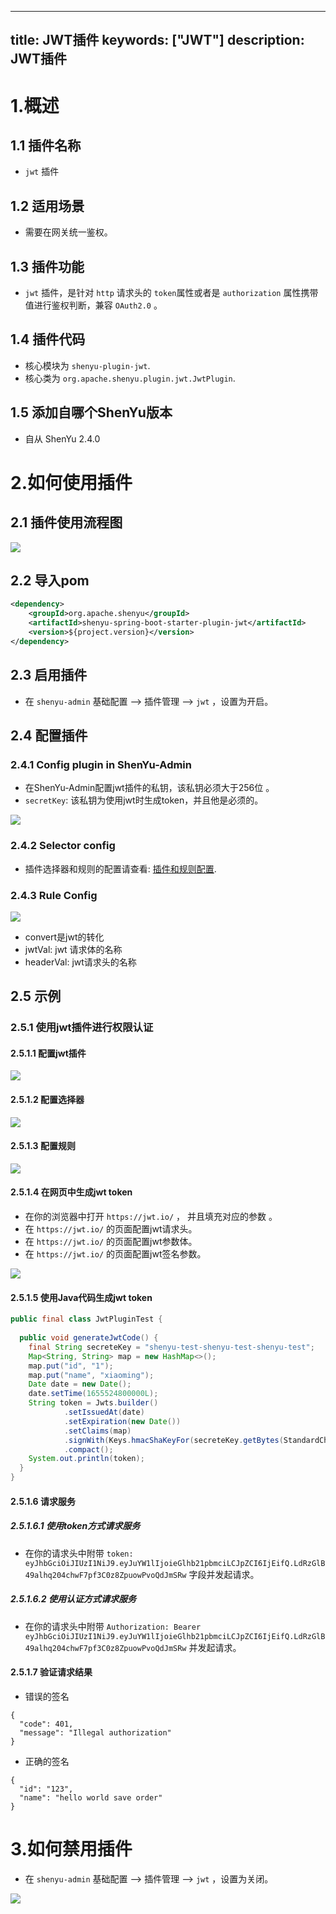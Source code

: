 ---

title: JWT插件
keywords: ["JWT"]
description: JWT插件
----------------

# 1.概述

## 1.1 插件名称

* `jwt` 插件

## 1.2 适用场景

* 需要在网关统一鉴权。


## 1.3 插件功能

* `jwt` 插件，是针对 `http` 请求头的 `token`属性或者是 `authorization` 属性携带值进行鉴权判断，兼容 `OAuth2.0` 。

## 1.4 插件代码

* 核心模块为 `shenyu-plugin-jwt`.
* 核心类为 `org.apache.shenyu.plugin.jwt.JwtPlugin`.

## 1.5 添加自哪个ShenYu版本

* 自从 ShenYu 2.4.0

# 2.如何使用插件

## 2.1 插件使用流程图

![](/img/shenyu/plugin/logging/logging-console/loggingConsole-use-zh.png)

## 2.2 导入pom

```xml
<dependency>
    <groupId>org.apache.shenyu</groupId>
    <artifactId>shenyu-spring-boot-starter-plugin-jwt</artifactId>
    <version>${project.version}</version>
</dependency>
```

## 2.3 启用插件

- 在 `shenyu-admin` 基础配置 --> 插件管理 --> `jwt` ，设置为开启。

## 2.4 配置插件

### 2.4.1 Config plugin in ShenYu-Admin

* 在ShenYu-Admin配置jwt插件的私钥，该私钥必须大于256位 。
* `secretKey`: 该私钥为使用jwt时生成token，并且他是必须的。

![](/img/shenyu/plugin/jwt/jwt-plugin-config-zh.jpg)

### 2.4.2 Selector config

* 插件选择器和规则的配置请查看: [插件和规则配置](../../user-guide/admin-usage/selector-and-rule.md).

### 2.4.3 Rule Config

![](/img/shenyu/plugin/jwt/jwt-plugin-rule-handle-zh.jpg)

* convert是jwt的转化
* jwtVal: jwt 请求体的名称
* headerVal: jwt请求头的名称

## 2.5 示例

### 2.5.1 使用jwt插件进行权限认证

#### 2.5.1.1 配置jwt插件

![](/img/shenyu/plugin/jwt/jwt-plugin-config-zh.jpg)

#### 2.5.1.2 配置选择器

![](/img/shenyu/plugin/jwt/jwt-plugin-selector-config-zh.jpg)

#### 2.5.1.3 配置规则

![](/img/shenyu/plugin/jwt/jwt-plugin-rule-handle-zh.jpg)

#### 2.5.1.4 在网页中生成jwt token

* 在你的浏览器中打开 `https://jwt.io/` ， 并且填充对应的参数 。
* 在 `https://jwt.io/` 的页面配置jwt请求头。
* 在 `https://jwt.io/` 的页面配置jwt参数体。
* 在 `https://jwt.io/` 的页面配置jwt签名参数。

![](/img/shenyu/plugin/jwt/jwt-web.jpg)

#### 2.5.1.5 使用Java代码生成jwt token

```java
public final class JwtPluginTest {
    
  public void generateJwtCode() {
    final String secreteKey = "shenyu-test-shenyu-test-shenyu-test";
    Map<String, String> map = new HashMap<>();
    map.put("id", "1");
    map.put("name", "xiaoming");
    Date date = new Date();
    date.setTime(1655524800000L);
    String token = Jwts.builder()
            .setIssuedAt(date)
            .setExpiration(new Date())
            .setClaims(map)
            .signWith(Keys.hmacShaKeyFor(secreteKey.getBytes(StandardCharsets.UTF_8)), SignatureAlgorithm.HS256)
            .compact();
    System.out.println(token);
  }
}
```

#### 2.5.1.6 请求服务

##### 2.5.1.6.1 使用token方式请求服务

* 在你的请求头中附带 `token: eyJhbGciOiJIUzI1NiJ9.eyJuYW1lIjoieGlhb21pbmciLCJpZCI6IjEifQ.LdRzGlB49alhq204chwF7pf3C0z8ZpuowPvoQdJmSRw` 字段并发起请求。

##### 2.5.1.6.2 使用认证方式请求服务

* 在你的请求头中附带 `Authorization: Bearer eyJhbGciOiJIUzI1NiJ9.eyJuYW1lIjoieGlhb21pbmciLCJpZCI6IjEifQ.LdRzGlB49alhq204chwF7pf3C0z8ZpuowPvoQdJmSRw` 并发起请求。

#### 2.5.1.7 验证请求结果

* 错误的签名

```
{
  "code": 401,
  "message": "Illegal authorization"
}
```

* 正确的签名

```
{
  "id": "123",
  "name": "hello world save order"
}
```

# 3.如何禁用插件

* 在 `shenyu-admin` 基础配置 --> 插件管理 --> `jwt` ，设置为关闭。

![](/img/shenyu/plugin/jwt/jwt-plugin-close_zh.jpg)
